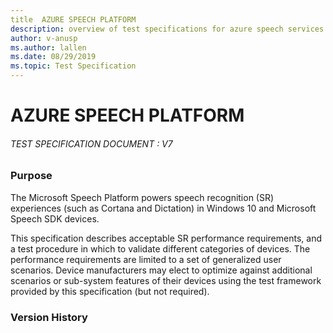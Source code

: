 ```yaml
---
title  AZURE SPEECH PLATFORM
description: overview of test specifications for azure speech services
author: v-anusp
ms.author: lallen
ms.date: 08/29/2019
ms.topic: Test Specification
---
```


# AZURE SPEECH PLATFORM
###### _TEST SPECIFICATION DOCUMENT : V7_

### Purpose
The Microsoft Speech Platform powers speech recognition (SR) experiences (such as Cortana and Dictation) in Windows 10 and Microsoft Speech SDK devices. 

This specification describes acceptable SR performance requirements, and a test procedure in which to validate different categories of devices.  The performance requirements are limited to a set of generalized user scenarios.  Device manufacturers may elect to optimize against additional scenarios or sub-system features of their devices using the test framework provided by this specification (but not required). 

### Version History
